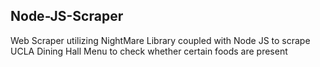 ## Node-JS-Scraper

Web Scraper utilizing NightMare Library coupled with Node JS to scrape UCLA Dining Hall Menu to check whether certain foods are present
